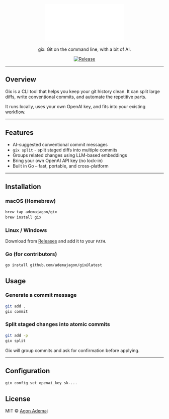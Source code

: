 <div align="center">

<picture>
  <source media="(prefers-color-scheme: light)" srcset="/docs/logo_gix_light.svg">
  <img alt="gix logo" src="/docs/logo_gix_dark.svg" width="50%" height="50%">
</picture>

gix: Git on the command line, with a bit of AI.

[![Release](https://img.shields.io/github/v/release/ademajagon/gix?color=green&label=release)](https://github.com/ademajagon/gix/releases)

</div>

---

## Overview

Gix is a CLI tool that helps you keep your git history clean. It can split large diffs, write conventional commits, and automate the repetitive parts.

It runs locally, uses your own OpenAI key, and fits into your existing workflow.

---

## Features

- AI-suggested conventional commit messages
- `gix split` - split staged diffs into multiple commits
- Groups related changes using LLM-based embeddings
- Bring your own OpenAI API key (no lock-in)
- Built in Go – fast, portable, and cross-platform

---

## Installation

### macOS (Homebrew)

```bash
brew tap ademajagon/gix
brew install gix
```

### Linux / Windows

Download from [Releases](https://github.com/ademajagon/gix/releases) and add it to your `PATH`.


### Go (for contributors)

```bash
go install github.com/ademajagon/gix@latest
```

## Usage

### Generate a commit message

```bash
git add .
gix commit
```

### Split staged changes into atomic commits

```bash
git add -p
gix split
```

Gix will group commits and ask for confirmation before applying.

---

## Configuration

```bash
gix config set openai_key sk-...
```


## License

MIT © [Agon Ademaj](https://github.com/ademajagon)